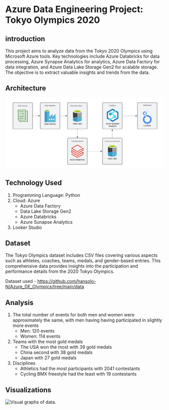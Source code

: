 # Azure Data Engineering Project: Tokyo Olympics 2020

## introduction
This project aims to analyze data from the Tokyo 2020 Olympics using Microsoft Azure tools. Key technologies include Azure Databricks for data processing, Azure Synapse Analytics for analytics, Azure Data Factory for data integration, and Azure Data Lake Storage Gen2 for scalable storage. The objective is to extract valuable insights and trends from the data.

## Architecture
![Project Architecture Flow diagram of Azure.](Architecture.jpeg)

## Technology Used
1. Programming Language: Python
2. Cloud: Azure
   - Azure Data Factory
   - Data Lake Storage Gen2
   - Azure Databricks
   - Azure Sunapse Analytics
3. Looker Studio

## Dataset
The Tokyo Olympics dataset includes CSV files covering various aspects such as athletes, coaches, teams, medals, and gender-based entries. This comprehensive data provides insights into the participation and performance details from the 2020 Tokyo Olympics.

Dataset used - https://github.com/hansolo-N/Azure_DE_Olympics/tree/main/data


## Analysis
1. The total number of events for both men and women were approximately the same, with men having having participated in slightly more events
   - Men: 120 events
   - Women: 114 events
2. Teams with the most gold medals
   - The USA won the most with 39 gold medals
   - China second with 38 gold medals
   - Japan with 27 gold medals
3. Disciplines
   - Athletics had the most participants with 2041 contestants
   - Cycling BMX freestyle had the least with 19 contestants

## Visualizations
![Visual graphs of data.](basic_analysis.jpeg)
